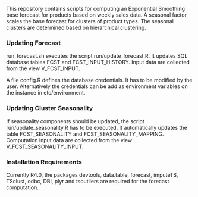 This repository contains scripts for computing an Exponential Smoothing base forecast for 
products based on weekly sales data. A seasonal factor scales the base forecast for clusters of product types.
The seasonal clusters are determined based on hierarchical clustering.

### Updating Forecast 
run_forecast.sh executes the script run/update_forecast.R. 
It updates SQL database tables FCST and FCST_INPUT_HISTORY.
Input data are collected from the view V_FCST_INPUT.

A file config.R defines the database credentials. It has to be modified by the user. Alternatively the credentials can 
be add as environment variables on the instance in etc/environment. 

### Updating Cluster Seasonality 
If seasonality components should be updated, the script run/update_seasonality.R has to be executed. 
It automatically updates the table FCST_SEASONALITY and FCST_SEASONALITY_MAPPING. 
Computation input data are collected from the view V_FCST_SEASONALITY_INPUT.

### Installation Requirements
Currently R4.0, the packages devtools, data.table, forecast, imputeTS, TSclust, odbc, DBI, plyr and tsoutliers 
are required for the forecast computation.



